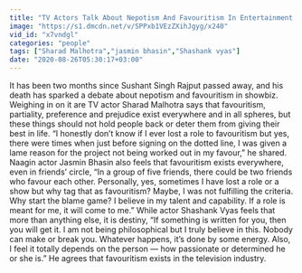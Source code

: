 ```yaml
---
title: "TV Actors Talk About Nepotism And Favouritism In Entertainment Industry"
image: "https://s1.dmcdn.net/v/SPPxb1VEzZXihJgyg/x240"
vid_id: "x7vndgl"
categories: "people"
tags: ["Sharad Malhotra","jasmin bhasin","Shashank vyas"]
date: "2020-08-26T05:30:17+03:00"
---
```

It has been two months since Sushant Singh Rajput passed away, and his death has sparked a debate about nepotism and favouritism in showbiz. Weighing in on it are TV actor Sharad Malhotra says that favouritism, partiality, preference and prejudice exist everywhere and in all spheres, but these things should not hold people back or deter them from giving their best in life. “I honestly don’t know if I ever lost a role to favouritism but yes, there were times when just before signing on the dotted line, I was given a lame reason for the project not being worked out in my favour,” he shared. Naagin actor Jasmin Bhasin also feels that favouritism exists everywhere, even in friends’ circle, “In a group of five friends, there could be two friends who favour each other. Personally, yes, sometimes I have lost a role or a show but why tag that as favouritism? Maybe, I was not fulfilling the criteria. Why start the blame game? I believe in my talent and capability. If a role is meant for me, it will come to me.” While actor Shashank Vyas feels that more than anything else, it is destiny, “If something is written for you, then you will get it. I am not being philosophical but I truly believe in this. Nobody can make or break you. Whatever happens, it’s done by some energy. Also, I feel it totally depends on the person — how passionate or determined he or she is.” He agrees that favouritism exists in the television industry.
